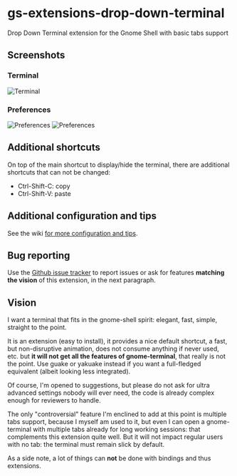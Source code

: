 gs-extensions-drop-down-terminal
================================

Drop Down Terminal extension for the Gnome Shell with basic tabs support

Screenshots
-----------

### Terminal
![Terminal](https://raw.githubusercontent.com/bigbn/gs-extensions-drop-down-terminal/master/screenshot-term.png)

### Preferences
![Preferences](https://raw.githubusercontent.com/bigbn/gs-extensions-drop-down-terminal/master/screenshot-prefs-1.png)
![Preferences](https://raw.githubusercontent.com/bigbn/gs-extensions-drop-down-terminal/master/screenshot-prefs-2.png)

Additional shortcuts
--------------------

On top of the main shortcut to display/hide the terminal, there are additional shortcuts that can not be changed:

* Ctrl-Shift-C: copy
* Ctrl-Shift-V: paste

Additional configuration and tips
---------------------------------

See the wiki [for more configuration and tips](https://github.com/zzrough/gs-extensions-drop-down-terminal/wiki).


Bug reporting
-------------

Use the [Github issue tracker](https://github.com/zzrough/gs-extensions-drop-down-terminal/issues) to report issues
or ask for features **matching the vision** of this extension, in the next paragraph.

Vision
------

I want a terminal that fits in the gnome-shell spirit: elegant, fast, simple, straight to the point.

It is an extension (easy to install), it provides a nice default shortcut, a fast, but non-disruptive animation,
does not consume anything if never used, etc. but **it will not get all the features of gnome-terminal**, that really is
not the point. Use guake or yakuake instead if you want a full-fledged equivalent (albeit looking less integrated).

Of course, I'm opened to suggestions, but please do not ask for ultra advanced settings nobody will ever need,
the code is already complex enough for reviewers to handle.

The only "controversial" feature I'm enclined to add at this point is multiple tabs support, because I myself am
used to it, but even I can open a gnome-terminal with multiple tabs already for long working sessions: that
complements this extension quite well. But it will not impact regular users with no tab: the terminal must remain
slick by default.

As a side note, a lot of things can **not** be done with bindings and thus extensions.
